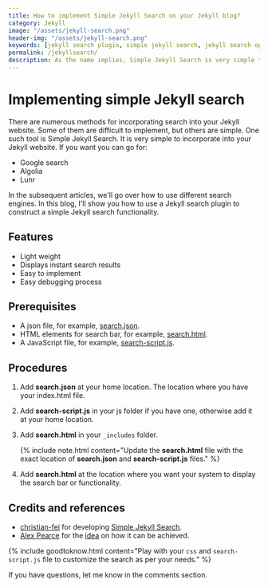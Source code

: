 ```yaml
---
title: How to implement Simple Jekyll Search on your Jekyll blog?
category: Jekyll
image: "/assets/jekyll-search.png"
header-img: "/assets/jekyll-search.png"
keywords: [jekyll search plugin, simple jekyll search, jekyll search options, jekyll search, implement jekyll search]
permalink: /jekyllsearch/
description: As the name implies, Simple Jekyll Search is very simple to integrate into your Jekyll website. It is lightweight, provides instant search results, and is simple to troubleshoot. Additionally, you can implement it in four easy steps.
---
```


# Implementing simple Jekyll search

There are numerous methods for incorporating search into your Jekyll website. Some of them are difficult to implement, but others are simple. One such tool is Simple Jekyll Search. It is very simple to incorporate into your Jekyll website. If you want you can go for:

- Google search
- Algolia
- Lunr
  
In the subsequent articles, we'll go over how to use different search engines. In this blog, I'll show you how to use a Jekyll search plugin to construct a simple Jekyll search functionality.

## Features
- Light weight 
- Displays instant search results
- Easy to implement
- Easy debugging process

## Prerequisites
- A json file, for example, [search.json](https://github.com/gautriv/gautriv.github.io/blob/main/search.json).
- HTML elements for search bar, for example, [search.html](https://github.com/gautriv/gautriv.github.io/blob/main/_includes/search.html).
- A JavaScript file, for example, [search-script.js](https://github.com/gautriv/gautriv.github.io/blob/main/js/search-script.js).

## Procedures
1. Add **search.json** at your home location. The location where you have your index.html file.
2. Add **search-script.js** in your js folder if you have one, otherwise add it at your home location.
3. Add **search.html** in your `_includes` folder.

    {% include note.html content="Update the **search.html** file with the exact location of **search.json** and **search-script.js** files." %} 

4. Add **search.html** at the location where you want your system to display the search bar or functionality.

## Credits and references
- [christian-fei](https://github.com/christian-fei) for developing [Simple Jekyll Search](https://github.com/christian-fei/Simple-Jekyll-Search). 
- [Alex Pearce](https://github.com/alexpearce) for the [idea](https://alexpearce.me/2012/04/simple-jekyll-searching/) on how it can be achieved.


{% include goodtoknow.html content="Play with your `css` and `search-script.js` file to customize the search as per your needs." %} 

If you have questions, let me know in the comments section.
